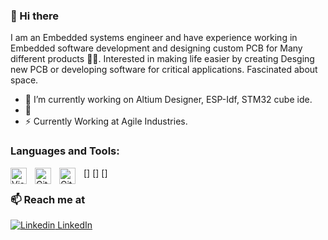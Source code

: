 ### 👋 Hi there 
I am an Embedded systems engineer and have experience working in Embedded software development and designing custom PCB for Many different products 👨‍💻. Interested in making life easier by creating Desging new PCB or developing software for critical applications. Fascinated about space.


- 🔭 I’m currently working on Altium Designer, ESP-Idf, STM32 cube ide.
- 🍔 
- ⚡ Currently Working at Agile Industries.


### Languages and Tools:

[<img align="left" alt="Visual Studio Code" width="26px" src="https://cdn.jsdelivr.net/gh/devicons/devicon/icons/vscode/vscode-original.svg" style="padding-right:10px;" />]
[<img align="left" alt="GitHub" width="26px" src="https://user-images.githubusercontent.com/3369400/139447912-e0f43f33-6d9f-45f8-be46-2df5bbc91289.png" style="padding-right:10px;" />]
[<img align="left" alt="GitHub" width="26px" src="https://user-images.githubusercontent.com/3369400/139448065-39a229ba-4b06-434b-bc67-616e2ed80c8f.png" style="padding-right:10px;" />]



### 📫 Reach me at 
[![Linkedin](https://i.stack.imgur.com/gVE0j.png) LinkedIn](https://www.linkedin.com/in/mohannad-alzaatreh/)
